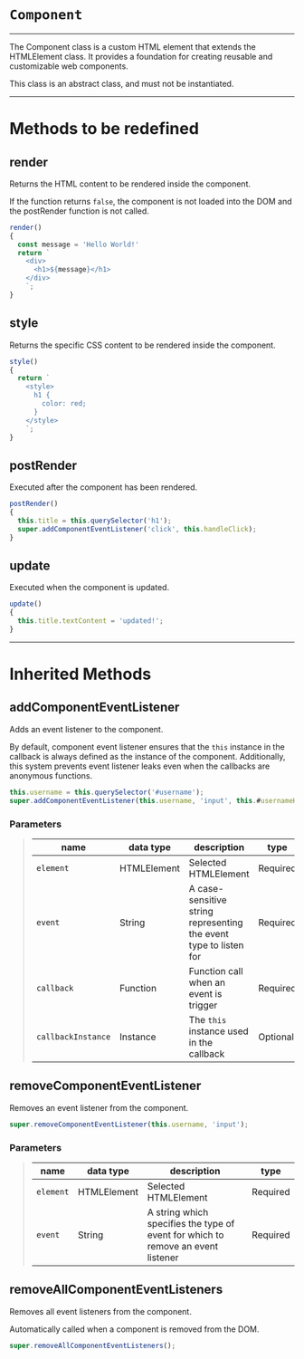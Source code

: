 # `Component`

--------------------------------------------------------------------------------

The Component class is a custom HTML element that extends the HTMLElement class.
It provides a foundation for creating reusable and customizable web components.

This class is an abstract class, and must not be instantiated.

--------------------------------------------------------------------------------

# Methods to be redefined

## render

Returns the HTML content to be rendered inside the component.

If the function returns `false`, the component is not loaded into the DOM
and the postRender function is not called.

```javascript
render()
{
  const message = 'Hello World!'
  return `
    <div>
      <h1>${message}</h1>
    </div>
    `;
}
```

## style

Returns the specific CSS content to be rendered inside the component.

```javascript
style()
{
  return `
    <style>
      h1 {
        color: red;
      }
    </style>
    `;
}
```

## postRender

Executed after the component has been rendered.

```javascript
postRender()
{
  this.title = this.querySelector('h1');
  super.addComponentEventListener('click', this.handleClick);
}
```

## update

Executed when the component is updated.

```javascript
update()
{
  this.title.textContent = 'updated!';
}
```

--------------------------------------------------------------------------------

# Inherited Methods

## addComponentEventListener

Adds an event listener to the component.

By default, component event listener ensures that the `this` instance in the
callback is always defined as the instance of the component. Additionally, this
system prevents event listener leaks even when the callbacks are anonymous
functions.

```javascript
this.username = this.querySelector('#username');
super.addComponentEventListener(this.username, 'input', this.#usernameHandler);
```

### Parameters

> | name               | data type   | description                                                      | type     |
> |--------------------|-------------|------------------------------------------------------------------|----------|
> | `element`          | HTMLElement | Selected HTMLElement                                             | Required |
> | `event`            | String      | A case-sensitive string representing the event type to listen for | Required |
> | `callback`         | Function    | Function call when an event is trigger                           | Required |
> | `callbackInstance` | Instance    | The `this` instance used in the callback                           | Optional |

## removeComponentEventListener

Removes an event listener from the component.

```javascript
super.removeComponentEventListener(this.username, 'input');
```

### Parameters

> | name       | data type   | description                                                                       | type       |
> |------------|-------------|-----------------------------------------------------------------------------------|------------|
> | `element`  | HTMLElement | Selected HTMLElement                                                              | Required   |
> | `event`    | String      | A string which specifies the type of event for which to remove an event listener  | Required   |

## removeAllComponentEventListeners

Removes all event listeners from the component.

Automatically called when a component is removed from the DOM.

```javascript
super.removeAllComponentEventListeners();
```
